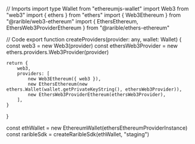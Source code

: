 // Imports
import type Wallet from "ethereumjs-wallet"
import Web3 from "web3"
import { ethers } from "ethers"
import { Web3Ethereum } from "@rarible/web3-ethereum"
import { EthersEthereum, EthersWeb3ProviderEthereum } from "@rarible/ethers-ethereum"

// Code
export function createProviders(provider: any, wallet: Wallet) {
	const web3 = new Web3(provider)
	const ethersWeb3Provider = new ethers.providers.Web3Provider(provider)

	return {
		web3,
		providers: [
			new Web3Ethereum({ web3 }),
			new EthersEthereum(new ethers.Wallet(wallet.getPrivateKeyString(), ethersWeb3Provider)),
			new EthersWeb3ProviderEthereum(ethersWeb3Provider),
		],
	}
}

const ethWallet = new EthereumWallet(ethersEthereumProviderInstance)
const raribleSdk = createRaribleSdk(ethWallet, "staging")